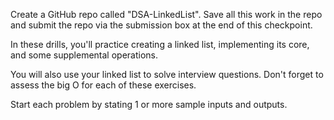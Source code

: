 Create a GitHub repo called "DSA-LinkedList". Save all this work in the repo and submit the repo via the submission box at the end of this checkpoint.

In these drills, you'll practice creating a linked list, implementing its core, and some supplemental operations. 

You will also use your linked list to solve interview questions. Don't forget to assess the big O for each of these exercises. 

Start each problem by stating 1 or more sample inputs and outputs.